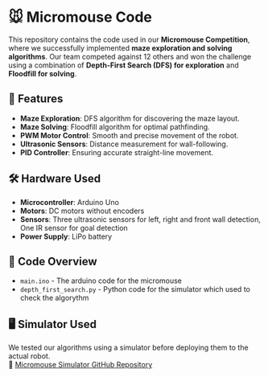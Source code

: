 # 🐭 Micromouse Code

This repository contains the code used in our **Micromouse Competition**, where we successfully implemented **maze exploration and solving algorithms**. Our team competed against 12 others and won the challenge using a combination of **Depth-First Search (DFS) for exploration** and **Floodfill for solving**.

## 🚀 Features
- **Maze Exploration**: DFS algorithm for discovering the maze layout.
- **Maze Solving**: Floodfill algorithm for optimal pathfinding.
- **PWM Motor Control**: Smooth and precise movement of the robot.
- **Ultrasonic Sensors**: Distance measurement for wall-following.
- **PID Controller**: Ensuring accurate straight-line movement.

## 🛠️ Hardware Used
- **Microcontroller**: Arduino Uno
- **Motors**: DC motors without encoders
- **Sensors**: Three ultrasonic sensors for left, right and front wall detection, One IR sensor for goal detection
- **Power Supply**: LiPo battery

## 📜 Code Overview
- `main.ino` - The arduino code for the micromouse
- `depth_first_search.py` - Python code for the simulator which used to check the algorythm

## 🖥️ Simulator Used
We tested our algorithms using a simulator before deploying them to the actual robot.  
🔗 [Micromouse Simulator GitHub Repository](<https://github.com/mackorone/mms.git>)
